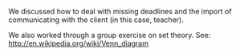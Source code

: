 We discussed how to deal with missing deadlines and the import of communicating with the client (in this case, teacher).

We also worked through a group exercise on set theory.  See: http://en.wikipedia.org/wiki/Venn_diagram
